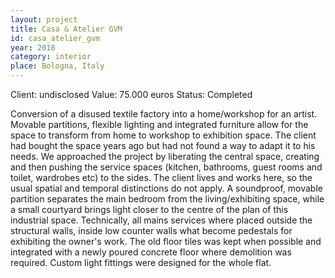 ```yaml
---
layout: project
title: Casa & Atelier GVM
id: casa_atelier_gvm
year: 2018
category: interior
place: Bologna, Italy
---
```

Client: undisclosed
Value: 75.000 euros 
Status: Completed

Conversion of a disused textile factory into a home/workshop for an artist. Movable partitions, flexible lighting and integrated furniture allow for the space to transform from home to workshop to exhibition space.
The client had bought the space years ago but had not found a way to adapt it to his needs. We approached the project by liberating the central space, creating and then pushing the service spaces (kitchen, bathrooms, guest rooms and toilet, wardrobes etc) to the sides. The client lives and works here, so the usual spatial and temporal distinctions do not apply. A soundproof, movable partition separates the main bedroom from the living/exhibiting space, while a small courtyard brings light closer to the centre of the plan of this industrial space. Technically, all mains services where placed outside the structural walls, inside low counter walls what become pedestals for exhibiting the owner's work. The old floor tiles was kept when possible and integrated with a newly poured concrete floor where demolition was required. Custom light fittings were designed for the whole flat.
